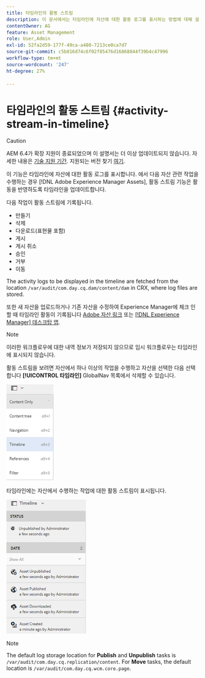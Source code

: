 ```yaml
---
title: 타임라인의 활동 스트림
description: 이 문서에서는 타임라인에 자산에 대한 활동 로그를 표시하는 방법에 대해 설명합니다.
contentOwner: AG
feature: Asset Management
role: User,Admin
exl-id: 52fa2d59-177f-49ca-a480-7213ce0ca7d7
source-git-commit: c5b816d74c6f02f85476d16868844f39b4c47996
workflow-type: tm+mt
source-wordcount: '247'
ht-degree: 27%

---
```


# 타임라인의 활동 스트림 {#activity-stream-in-timeline}

>[!CAUTION]
>
>AEM 6.4가 확장 지원이 종료되었으며 이 설명서는 더 이상 업데이트되지 않습니다. 자세한 내용은 [기술 지원 기간](https://helpx.adobe.com/kr/support/programs/eol-matrix.html). 지원되는 버전 찾기 [여기](https://experienceleague.adobe.com/docs/).

이 기능은 타임라인에 자산에 대한 활동 로그를 표시합니다. 에서 다음 자산 관련 작업을 수행하는 경우 [!DNL Adobe Experience Manager Assets], 활동 스트림 기능은 활동을 반영하도록 타임라인을 업데이트합니다.

다음 작업이 활동 스트림에 기록됩니다.

* 만들기
* 삭제
* 다운로드(표현물 포함)
* 게시
* 게시 취소
* 승인
* 거부
* 이동

The activity logs to be displayed in the timeline are fetched from the location `/var/audit/com.day.cq.dam/content/dam` in CRX, where log files are stored.

또한 새 자산을 업로드하거나 기존 자산을 수정하여 Experience Manager에 체크 인할 때 타임라인 활동이 기록됩니다 [Adobe 자산 링크](https://helpx.adobe.com/enterprise/admin-guide.html/enterprise/using/manage-assets-using-adobe-asset-link.ug.html) 또는 [[!DNL Experience Manager] 데스크탑 앱](https://experienceleague.adobe.com/docs/experience-manager-desktop-app/using/introduction.html).

>[!NOTE]
>
>이러한 워크플로우에 대한 내역 정보가 저장되지 않으므로 임시 워크플로우는 타임라인에 표시되지 않습니다.

활동 스트림을 보려면 자산에서 하나 이상의 작업을 수행하고 자산을 선택한 다음 선택합니다 **[!UICONTROL 타임라인]** GlobalNav 목록에서 삭제할 수 있습니다.

![타임라인-3](assets/timeline-3.png)

타임라인에는 자산에서 수행하는 작업에 대한 활동 스트림이 표시됩니다.

![activity_stream](assets/activity_stream.png)

>[!NOTE]
>
>The default log storage location for **Publish** and **Unpublish** tasks is `/var/audit/com.day.cq.replication/content`. For **Move** tasks, the default location is `/var/audit/com.day.cq.wcm.core.page`.
